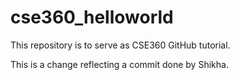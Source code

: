 # cse360_helloworld
This repository is to serve as CSE360 GitHub tutorial.

This is a change reflecting a commit done by Shikha.
